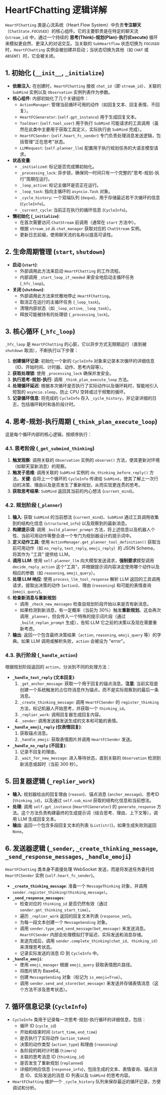 # HeartFChatting 逻辑详解

`HeartFChatting` 类是心流系统（Heart Flow System）中负责**专注聊天**（`ChatState.FOCUSED`）的核心组件。它的主要职责是在特定的聊天流 (`stream_id`) 中，通过一个持续的 **思考(Think)-规划(Plan)-执行(Execute)** 循环来模拟更自然、更深入的对话交互。当关联的 `SubHeartflow` 状态切换为 `FOCUSED` 时，`HeartFChatting` 实例会被创建并启动；当状态切换为其他（如 `CHAT` 或 `ABSENT`）时，它会被关闭。

## 1. 初始化 (`__init__`, `_initialize`)

-   **依赖注入**: 在创建时，`HeartFChatting` 接收 `chat_id`（即 `stream_id`）、关联的 `SubMind` 实例以及 `Observation` 实例列表作为参数。
-   **核心组件**: 内部初始化了几个关键组件：
    -   `ActionManager`: 管理当前循环可用的动作（如回复文本、回复表情、不回复）。
    -   `HeartFCGenerator`: (`self.gpt_instance`) 用于生成回复文本。
    -   `ToolUser`: (`self.tool_user`) 用于执行 `SubMind` 可能请求的工具调用（虽然在此类中主要用于获取工具定义，实际执行由 `SubMind` 完成）。
    -   `HeartFCSender`: (`self.heart_fc_sender`) 专门负责处理消息发送逻辑，包括管理"正在思考"状态。
    -   `LLMRequest`: (`self.planner_llm`) 配置用于执行规划任务的大语言模型请求。
-   **状态变量**:
    -   `_initialized`: 标记是否完成懒初始化。
    -   `_processing_lock`: 异步锁，确保同一时间只有一个完整的"思考-规划-执行"周期在运行。
    -   `_loop_active`: 标记主循环是否正在运行。
    -   `_loop_task`: 指向主循环的 `asyncio.Task` 对象。
    -   `_cycle_history`: 一个双端队列 (`deque`)，用于存储最近若干次循环的信息 (`CycleInfo`)。
    -   `_current_cycle`: 当前正在执行的循环信息 (`CycleInfo`)。
-   **懒初始化 (`_initialize`)**:
    -   在首次需要访问 `ChatStream` 前调用（通常在 `start` 方法中）。
    -   根据 `stream_id` 从 `chat_manager` 获取对应的 `ChatStream` 实例。
    -   更新日志前缀，使用聊天流的名称以提高可读性。

## 2. 生命周期管理 (`start`, `shutdown`)

-   **启动 (`start`)**:
    -   外部调用此方法来启动 `HeartFChatting` 的工作流程。
    -   内部调用 `_start_loop_if_needed` 来安全地启动主循环任务 (`_hfc_loop`)。
-   **关闭 (`shutdown`)**:
    -   外部调用此方法来优雅地停止 `HeartFChatting`。
    -   取消正在运行的主循环任务 (`_loop_task`)。
    -   清理内部状态（如 `_loop_active`, `_loop_task`）。
    -   释放可能被持有的处理锁 (`_processing_lock`)。

## 3. 核心循环 (`_hfc_loop`)

`_hfc_loop` 是 `HeartFChatting` 的心脏，它以异步方式无限期运行（直到被 `shutdown` 取消），不断执行以下步骤：

1.  **创建循环记录**: 初始化一个新的 `CycleInfo` 对象来记录本次循环的详细信息（ID、开始时间、计时器、动作、思考内容等）。
2.  **获取处理锁**: 使用 `_processing_lock` 确保并发安全。
3.  **执行思考-规划-执行**: 调用 `_think_plan_execute_loop` 方法。
4.  **处理循环延迟**: 根据本次循环是否执行了实际动作以及循环耗时，智能地引入短暂的 `asyncio.sleep`，防止 CPU 空转或过于频繁的循环。
5.  **记录循环信息**: 将完成的 `CycleInfo` 存入 `_cycle_history`，并记录详细的日志，包括循环耗时和各阶段计时。

## 4. 思考-规划-执行周期 (`_think_plan_execute_loop`)

这是每个循环内部的核心逻辑，按顺序执行：

### 4.1. 思考阶段 (`_get_submind_thinking`)

1.  **触发观察**: 调用关联的 `Observation` 实例的 `observe()` 方法，使其更新对环境（如聊天室新消息）的观察。
2.  **触发子思维**: 调用关联的 `SubMind` 实例的 `do_thinking_before_reply()` 方法。**关键**: 会将上一个循环的 `CycleInfo` 传递给 `SubMind`，使其了解上一次行动的决策、理由以及是否发生了重新规划，从而实现更连贯的思考。
3.  **获取思考结果**: `SubMind` 返回其当前的内心想法 (`current_mind`)。

### 4.2. 规划阶段 (`_planner`)

1.  **输入**: 获取 `SubMind` 的当前想法 (`current_mind`)、`SubMind` 通过工具调用收集到的结构化信息 (`structured_info`) 以及观察到的最新消息。
2.  **构建提示词**: 调用 `_build_planner_prompt` 方法，将上述信息以及机器人个性、当前可用动作等整合进一个专门为规划器设计的提示词中。
3.  **定义动作工具**: 使用 `ActionManager.get_planner_tool_definition()` 获取当前可用动作（如 `no_reply`, `text_reply`, `emoji_reply`）的 JSON Schema，将其作为 "工具" 提供给 LLM。
4.  **调用 LLM**: 使用 `self.planner_llm` 向大模型发送请求，**强制要求**模型调用 `decide_reply_action` 这个"工具"，并根据提示词内容决定使用哪个动作以及相应的参数（如 `reasoning`, `emoji_query`）。
5.  **处理 LLM 响应**: 使用 `process_llm_tool_response` 解析 LLM 返回的工具调用请求，提取出决策的动作 (`action`)、理由 (`reasoning`) 和可能的表情查询 (`emoji_query`)。
6.  **检查新消息与重新规划**:
    -   调用 `_check_new_messages` 检查自规划阶段开始以来是否有新消息。
    -   如果检测到新消息，有一定概率（当前为 30%）触发**重新规划**。这会再次调用 `_planner`，但会传入一个特殊的提示词片段（通过 `_build_replan_prompt` 生成），告知 LLM 它之前的决策以及现在需要重新考虑。
7.  **输出**: 返回一个包含最终决策结果（`action`, `reasoning`, `emoji_query` 等）的字典。如果 LLM 调用或解析失败，`action` 会被设为 "error"。

### 4.3. 执行阶段 (`_handle_action`)

根据规划阶段返回的 `action`，分派到不同的处理方法：

-   **`_handle_text_reply` (文本回复)**:
    1.  `_get_anchor_message`: 获取一个用于回复的锚点消息。**注意**: 当前实现是创建一个系统触发的占位符消息作为锚点，而不是实际观察到的最后一条消息。
    2.  `_create_thinking_message`: 调用 `HeartFCSender` 的 `register_thinking` 方法，标记机器人开始思考，并获取一个 `thinking_id`。
    3.  `_replier_work`: 调用回复器生成回复内容。
    4.  `_sender`: 调用发送器发送生成的文本和可能的表情。
-   **`_handle_emoji_reply` (仅表情回复)**:
    1.  获取锚点消息。
    2.  `_handle_emoji`: 获取表情图片并调用 `HeartFCSender` 发送。
-   **`_handle_no_reply` (不回复)**:
    1.  记录不回复的理由。
    2.  `_wait_for_new_message`: 进入等待状态，直到关联的 `Observation` 检测到新消息或超时（当前 300 秒）。

## 5. 回复器逻辑 (`_replier_work`)

-   **输入**: 规划器给出的回复理由 (`reason`)、锚点消息 (`anchor_message`)、思考ID (`thinking_id`)，以及通过 `self.sub_mind` 获取的结构化信息和当前想法。
-   **处理**: 调用 `self.gpt_instance` (`HeartFCGenerator`) 的 `generate_response` 方法。这个方法负责构建最终的生成提示词（结合思考、理由、上下文等），调用 LLM 生成回复文本。
-   **输出**: 返回一个包含多段回复文本的列表 (`List[str]`)，如果生成失败则返回 `None`。

## 6. 发送器逻辑 (`_sender`, `_create_thinking_message`, `_send_response_messages`, `_handle_emoji`)

`HeartFChatting` 类本身不直接处理 WebSocket 发送，而是将发送任务委托给 `HeartFCSender` 实例 (`self.heart_fc_sender`)。

-   **`_create_thinking_message`**: 准备一个 `MessageThinking` 对象，并调用 `sender.register_thinking(thinking_message)`。
-   **`_send_response_messages`**:
    -   检查对应的 `thinking_id` 是否仍然有效（通过 `sender.get_thinking_start_time`）。
    -   遍历 `_replier_work` 返回的回复文本列表 (`response_set`)。
    -   为每一段文本创建一个 `MessageSending` 对象。
    -   调用 `sender.type_and_send_message(bot_message)` 来发送消息。`HeartFCSender` 内部会处理模拟打字延迟、实际发送和消息存储。
    -   发送完成后，调用 `sender.complete_thinking(chat_id, thinking_id)` 来清理思考状态。
    -   记录实际发送的消息 ID 到 `CycleInfo` 中。
-   **`_handle_emoji`**:
    -   使用 `emoji_manager` 根据 `emoji_query` 获取表情图片路径。
    -   将图片转为 Base64。
    -   创建 `MessageSending` 对象（标记为 `is_emoji=True`）。
    -   调用 `sender.send_and_store(bot_message)` 来发送并存储表情消息（这个方法不涉及思考状态）。

## 7. 循环信息记录 (`CycleInfo`)

-   `CycleInfo` 类用于记录每一次思考-规划-执行循环的详细信息，包括：
    -   循环 ID (`cycle_id`)
    -   开始和结束时间 (`start_time`, `end_time`)
    -   是否执行了实际动作 (`action_taken`)
    -   决策的动作类型 (`action_type`) 和理由 (`reasoning`)
    -   各阶段的耗时计时器 (`timers`)
    -   关联的思考消息 ID (`thinking_id`)
    -   是否发生了重新规划 (`replanned`)
    -   详细的响应信息 (`response_info`)，包括生成的文本、表情查询、锚点消息 ID、实际发送的消息 ID 列表以及 `SubMind` 的思考内容。
-   `HeartFChatting` 维护一个 `_cycle_history` 队列来保存最近的循环记录，方便调试和分析。

